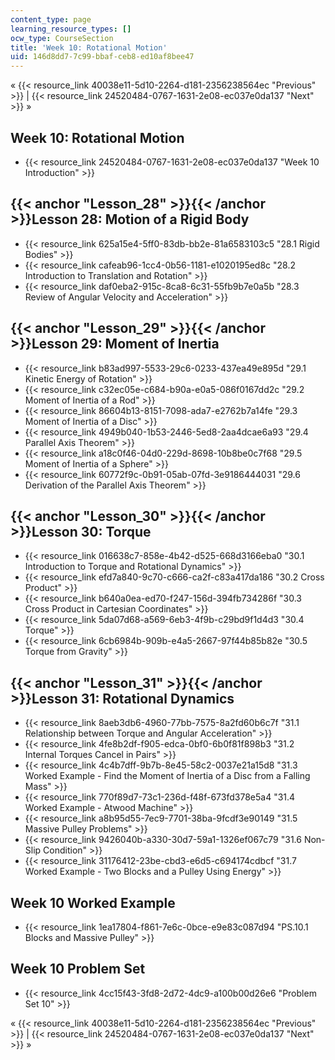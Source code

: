 ```yaml
---
content_type: page
learning_resource_types: []
ocw_type: CourseSection
title: 'Week 10: Rotational Motion'
uid: 146d8dd7-7c99-bbaf-ceb8-ed10af8bee47
---
```


« {{< resource_link 40038e11-5d10-2264-d181-2356238564ec "Previous" >}} | {{< resource_link 24520484-0767-1631-2e08-ec037e0da137 "Next" >}} »

Week 10: Rotational Motion
--------------------------

*   {{< resource_link 24520484-0767-1631-2e08-ec037e0da137 "Week 10 Introduction" >}}

{{< anchor "Lesson_28" >}}{{< /anchor >}}Lesson 28: Motion of a Rigid Body
--------------------------------------------------------------------------

*   {{< resource_link 625a15e4-5ff0-83db-bb2e-81a6583103c5 "28.1 Rigid Bodies" >}}
*   {{< resource_link cafeab96-1cc4-0b56-1181-e1020195ed8c "28.2 Introduction to Translation and Rotation" >}}
*   {{< resource_link daf0eba2-915c-8ca8-6c31-55fb9b7e0a5b "28.3 Review of Angular Velocity and Acceleration" >}}

{{< anchor "Lesson_29" >}}{{< /anchor >}}Lesson 29: Moment of Inertia
---------------------------------------------------------------------

*   {{< resource_link b83ad997-5533-29c6-0233-437ea49e895d "29.1 Kinetic Energy of Rotation" >}}
*   {{< resource_link c32ec05e-c684-b90a-e0a5-086f0167dd2c "29.2 Moment of Inertia of a Rod" >}}
*   {{< resource_link 86604b13-8151-7098-ada7-e2762b7a14fe "29.3 Moment of Inertia of a Disc" >}}
*   {{< resource_link 4949b040-1b53-2446-5ed8-2aa4dcae6a93 "29.4 Parallel Axis Theorem" >}}
*   {{< resource_link a18c0f46-04d0-229d-8698-10b8be0c7f68 "29.5 Moment of Inertia of a Sphere" >}}
*   {{< resource_link 60772f9c-0b91-05ab-07fd-3e9186444031 "29.6 Derivation of the Parallel Axis Theorem" >}}

{{< anchor "Lesson_30" >}}{{< /anchor >}}Lesson 30: Torque
----------------------------------------------------------

*   {{< resource_link 016638c7-858e-4b42-d525-668d3166eba0 "30.1 Introduction to Torque and Rotational Dynamics" >}}
*   {{< resource_link efd7a840-9c70-c666-ca2f-c83a417da186 "30.2 Cross Product" >}}
*   {{< resource_link b640a0ea-ed70-f247-156d-394fb734286f "30.3 Cross Product in Cartesian Coordinates" >}}
*   {{< resource_link 5da07d68-a569-6eb3-4f9b-c29bd9f1d4d3 "30.4 Torque" >}}
*   {{< resource_link 6cb6984b-909b-e4a5-2667-97f44b85b82e "30.5 Torque from Gravity" >}}

{{< anchor "Lesson_31" >}}{{< /anchor >}}Lesson 31: Rotational Dynamics
-----------------------------------------------------------------------

*   {{< resource_link 8aeb3db6-4960-77bb-7575-8a2fd60b6c7f "31.1 Relationship between Torque and Angular Acceleration" >}}
*   {{< resource_link 4fe8b2df-f905-edca-0bf0-6b0f81f898b3 "31.2 Internal Torques Cancel in Pairs" >}}
*   {{< resource_link 4c4b7dff-9b7b-8e45-58c2-0037e21a15d8 "31.3 Worked Example - Find the Moment of Inertia of a Disc from a Falling Mass" >}}
*   {{< resource_link 770f89d7-73c1-236d-f48f-673fd378e5a4 "31.4 Worked Example - Atwood Machine" >}}
*   {{< resource_link a8b95d55-7ec9-7701-38ba-9fcdf3e90149 "31.5 Massive Pulley Problems" >}}
*   {{< resource_link 9426040b-a330-30d7-59a1-1326ef067c79 "31.6 Non-Slip Condition" >}}
*   {{< resource_link 31176412-23be-cbd3-e6d5-c694174cdbcf "31.7 Worked Example - Two Blocks and a Pulley Using Energy" >}}

Week 10 Worked Example
----------------------

*   {{< resource_link 1ea17804-f861-7e6c-0bce-e9e83c087d94 "PS.10.1 Blocks and Massive Pulley" >}}

Week 10 Problem Set
-------------------

*   {{< resource_link 4cc15f43-3fd8-2d72-4dc9-a100b00d26e6 "Problem Set 10" >}}

« {{< resource_link 40038e11-5d10-2264-d181-2356238564ec "Previous" >}} | {{< resource_link 24520484-0767-1631-2e08-ec037e0da137 "Next" >}} »
